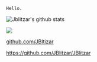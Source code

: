 `Hello.`


![Jblitzar's github stats](https://github-readme-stats.vercel.app/api?username=jblitzar&show_icons=true&show=reviews,discussions_started,discussions_answered,prs_merged,prs_merged_percentage&theme=transparent)

<img src="https://ghchart.rshah.org/Jblitzar">

[github.com/JBltizar
](https://github.com/Jblitzar)

https://github.com/JBlitzar/JBlitzar

